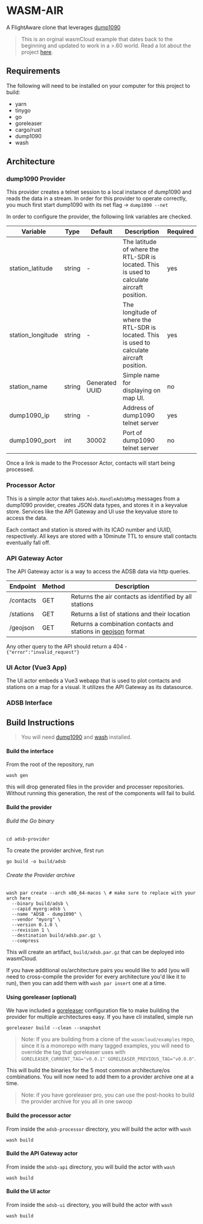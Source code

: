 # WASM-AIR
A FlightAware clone that leverages [dump1090](https://github.com/antirez/dump1090)

> This is an orginal wasmCloud example that dates back to the beginning and updated to work in a >.60 world. Read a lot about the project [here](https://github.com/wasmcloud/wasm-air).

## Requirements
The following will need to be installed on your computer for this project to build:
- yarn
- tinygo
- go 
- goreleaser
- cargo/rust 
- dump1090
- wash

## Architecture 

### dump1090 Provider 

This provider creates a telnet session to a local instance of dump1090 and reads the data in a stream.  In order for this provider to operate correctly, you much first start dump1090 with its net flag -> `dump1090 --net`

In order to configure the provider, the following link variables are checked.

| Variable          | Type   | Default        | Description                                                                                 | Required |
| --------          | ----   | -------        | -----------                                                                                 | -------- |
| station_latitude  | string | -              | The latitude of where the RTL-SDR is located. This is used to calculate aircraft position.  | yes      |
| station_longitude | string | -              | The longitude of where the RTL-SDR is located. This is used to calculate aircraft position. | yes      |
| station_name      | string | Generated UUID | Simple name for displaying on map UI.                                                       | no       |
| dump1090_ip       | string | -              | Address of dump1090 telnet server                                                           | yes      |
| dump1090_port     | int    | 30002          | Port of dump1090 telnet server                                                              | no       |

Once a link is made to the Processor Actor, contacts will start being processed.

### Processor Actor 

This is a simple actor that takes `Adsb.HandleAdsbMsg` messages from a dump1090 provider, creates JSON data types, and stores it in a keyvalue store.  Services like the API Gateway and UI use the keyvalue store to access the data.

Each contact and station is stored with its ICAO number and UUID, respectively.  All keys are stored with a 10minute TTL to ensure stall contacts eventually fall off.

### API Gateway Actor 

The API Gateway actor is a way to access the ADSB data via http queries.  

| Endpoint  | Method | Description                                                                                             |
| --------  | ------ | -----------                                                                                             |
| /contacts | GET    | Returns the air contacts as identified by all stations                                                  |
| /stations | GET    | Returns a list of stations and their location                                                           |
| /geojson  | GET    | Returns a combination contacts and stations in [geojson](https://www.rfc-editor.org/rfc/rfc7946) format |

Any other query to the API should return a 404 - `{"error":"invalid_request"}`

### UI Actor (Vue3 App)

The UI actor embeds a Vue3 webapp that is used to plot contacts and stations on a map for a visual.  It utilizes the API Gateway as its datasource.

### ADSB Interface

## Build Instructions 

> You will need [dump1090](https://github.com/MalcolmRobb/dump1090) and [wash](https://github.com/wasmcloud/wash) installed.  

#### Build the interface

From the root of the repository, run 

```
wash gen
```

this will drop generated files in the provider and processer repositories.  Without running this generation, the rest of the components will fail to build.

#### Build the provider 

###### Build the Go binary
```
cd adsb-provider
```

To create the provider archive, first run 

```
go build -o build/adsb
```
###### Create the Provider archive

```
wash par create --arch x86_64-macos \ # make sure to replace with your arch here
  --binary build/adsb \
  --capid myorg:adsb \
  --name "ADSB - dump1090" \
  --vendor "myorg" \
  --version 0.1.0 \
  --revision 1 \
  --destination build/adsb.par.gz \
  --compress
```

This will create an artifact, `build/adsb.par.gz` that can be deployed into wasmCloud.

If you have additional os/architecture pairs you would like to add (you will need to cross-compile the provider for every architecture you'd like it to run), 
then you can add them with `wash par insert` one at a time.

#### Using goreleaser (optional)

We have included a [goreleaser](https://goreleaser.com/) configuration file to make building the provider for multiple architectures easy.  If you have cli installed, simple run 

```
goreleaser build --clean --snapshot
```

> Note: If you are building from a clone of the `wasmcloud/examples` repo, since it is a monorepo with many tagged examples, you will need to override the tag that goreleaser uses with `GORELEASER_CURRENT_TAG="v0.0.1" GORELEASER_PREVIOUS_TAG="v0.0.0"`.  

This will build the binaries for the 5 most common architecture/os combinations.  You will now need to add them to a provider archive one at a time.

> Note: if you have goreleaser pro, you can use the post-hooks to build the provider archive for you all in one swoop 

#### Build the processor actor

From inside the `adsb-processor` directory, you will build the actor with `wash`

```
wash build
```

#### Build the API Gateway actor

From inside the `adsb-api` directory, you will build the actor with `wash`

```
wash build
```

#### Build the UI actor

From inside the `adsb-ui` directory, you will build the actor with `wash`

```
wash build
```

